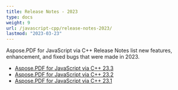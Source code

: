 ```yaml
---
title: Release Notes - 2023
type: docs
weight: 9
url: /javascript-cpp/release-notes-2023/
lastmod: "2023-03-23"
---
```

Aspose.PDF for JavaScript via C++ Release Notes list new features, enhancement, and fixed bugs that were made in 2023.

- [Aspose.PDF for JavaScript via C++ 23.3](/pdf/javascript-cpp/release-notes-2023/aspose_pdf-for-javascript-cpp-23-3-release-notes/)
- [Aspose.PDF for JavaScript via C++ 23.2](/pdf/javascript-cpp/release-notes-2023/aspose_pdf-for-javascript-cpp-23-2-release-notes/)
- [Aspose.PDF for JavaScript via C++ 23.1](/pdf/javascript-cpp/release-notes-2023/aspose_pdf-for-javascript-cpp-23-1-release-notes/)




